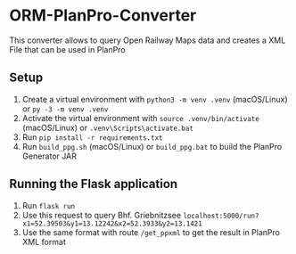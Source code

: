 # ORM-PlanPro-Converter
This converter allows to query Open Railway Maps data and creates a XML File that can be used in PlanPro

## Setup
1. Create a virtual environment with `python3 -m venv .venv` (macOS/Linux) or `py -3 -m venv .venv`
2. Activate the virtual environment with `source .venv/bin/activate` (macOS/Linux) or `.venv\Scripts\activate.bat`
3. Run `pip install -r requirements.txt`
4. Run `build_ppg.sh` (macOS/Linux) or `build_ppg.bat` to build the PlanPro Generator JAR

## Running the Flask application
1. Run `flask run`
2. Use this request to query Bhf. Griebnitzsee `localhost:5000/run?x1=52.39503&y1=13.12242&x2=52.3933&y2=13.1421`
3. Use the same format with route `/get_ppxml` to get the result in PlanPro XML format
